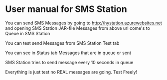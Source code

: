# User manual for SMS Station

You can send SMS Messages by going to http://hystation.azurewebsites.net and opening SMS Station JAR-file
Messages from above url come's to Queue in SMS Station

You can test send Messages from SMS Station Test tab

You can see in Status tab Messages that are in queue or sent

SMS Station tries to send message every 10 seconds in queue

Everything is just test no REAL messages are going. Test Freely!